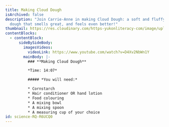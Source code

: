 ```yaml
---
title: Making Cloud Dough
isArchived: false
description: "Join Carrie-Anne in making Cloud Dough: a soft and fluffy play
  dough that smells great, and feels even better!"
thumbnail: https://res.cloudinary.com/https-yukonliteracy-com/image/upload/q_35/v1648535175/screen-shot-2021-09-20-at-10.48.51-am_bhnvh3.png
contentBlocks:
  - contentBlock:
      sideBySideBody:
        imagesVideos:
          videoLink: https://www.youtube.com/watch?v=D4Xv2NbWn1Y
        mainBody: |-
          ### **Making Cloud Dough**

          *Time: 14:07*

          ##### *You will need:*

          * Cornstarch
          * Hair conditioner OR hand lotion
          * Food colouring
          * A mixing bowl
          * A mixing spoon
          * A measuring cup of your choice
id: science-RQ-R6UCQ0
---
```


